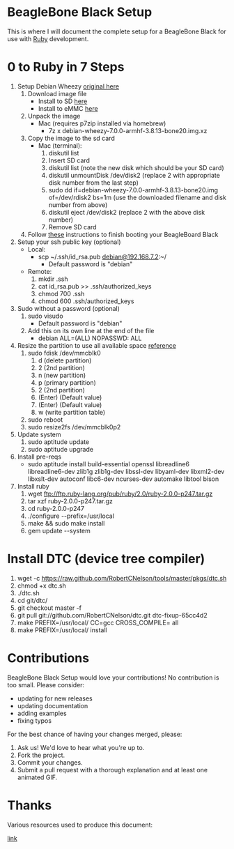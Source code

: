 BeagleBone Black Setup
===================

This is where I will document the complete setup for a BeagleBone Black for use with [Ruby](http://www.ruby-lang.org/) development.

0 to Ruby in 7 Steps
====================

1. Setup Debian Wheezy [original here](http://circuitco.com/support/index.php?title=Debian_On_BeagleBone_Black)
   1. Download image file
      * Install to SD [here](http://www.armhf.com/index.php/download/)
      * Install to eMMC [here](http://elinux.org/BeagleBoardDebian#eMMC:_BeagleBone_Black)
   2. Unpack the image
      * Mac (requires p7zip installed via homebrew)
         * 7z x debian-wheezy-7.0.0-armhf-3.8.13-bone20.img.xz
   3. Copy the image to the sd card
      * Mac (terminal):
         1. diskutil list
         2. Insert SD card
         3. diskutil list (note the new disk which should be your SD card)
         4. diskutil unmountDisk /dev/disk2 (replace 2 with appropriate disk number from the last step)
         5. sudo dd if=debian-wheezy-7.0.0-armhf-3.8.13-bone20.img of=/dev/rdisk2 bs=1m (use the downloaded filename and disk number from above)
         6. diskutil eject /dev/disk2 (replace 2 with the above disk number)
         7. Remove SD card
   4. Follow [these](http://circuitco.com/support/index.php?title=Debian_On_BeagleBone_Black) instructions to finish booting your BeagleBoard Black
2. Setup your ssh public key (optional)
   * Local:
      * scp ~/.ssh/id_rsa.pub debian@192.168.7.2:~/
         * Default password is "debian"
   * Remote:
      1. mkdir .ssh
      2. cat id_rsa.pub >> .ssh/authorized_keys
      3. chmod 700 .ssh
      4. chmod 600 .ssh/authorized_keys
3. Sudo without a password (optional)
   1. sudo visudo
      * Default password is "debian"
   2. Add this on its own line at the end of the file
      * debian ALL=(ALL) NOPASSWD: ALL
4. Resize the partition to use all available space [reference](http://www.armhf.com/index.php/expanding-linux-partitions-part-2-of-2/)
   1. sudo fdisk /dev/mmcblk0
      1. d        (delete partition)
      2. 2        (2nd partition)
      3. n        (new partition)
      4. p        (primary partition)
      5. 2        (2nd partition)
      6. (Enter)  (Default value)
      7. (Enter)  (Default value)
      8. w        (write partition table)
   2. sudo reboot
   3. sudo resize2fs /dev/mmcblk0p2
5. Update system
   1. sudo aptitude update
   2. sudo aptitude upgrade
6. Install pre-reqs
   * sudo aptitude install build-essential openssl libreadline6 libreadline6-dev zlib1g zlib1g-dev libssl-dev libyaml-dev libxml2-dev libxslt-dev autoconf libc6-dev ncurses-dev automake libtool bison
7. Install ruby
   1. wget ftp://ftp.ruby-lang.org/pub/ruby/2.0/ruby-2.0.0-p247.tar.gz
   2. tar xzf ruby-2.0.0-p247.tar.gz
   3. cd ruby-2.0.0-p247
   4. ./configure --prefix=/usr/local
   5. make && sudo make install
   3. gem update --system

Install DTC (device tree compiler)
==================================
1. wget -c https://raw.github.com/RobertCNelson/tools/master/pkgs/dtc.sh
2. chmod +x dtc.sh
3. ./dtc.sh
4. cd git/dtc/
5. git checkout master -f
6. git pull git://github.com/RobertCNelson/dtc.git dtc-fixup-65cc4d2
7. make PREFIX=/usr/local/ CC=gcc CROSS_COMPILE= all
8. make PREFIX=/usr/local/ install

Contributions
=============

BeagleBone Black Setup would love your contributions! No contribution is too small. Please consider:

* updating for new releases
* updating documentation
* adding examples
* fixing typos

For the best chance of having your changes merged, please:

1. Ask us! We'd love to hear what you're up to.
2. Fork the project.
3. Commit your changes.
4. Submit a pull request with a thorough explanation and at least one animated GIF.

Thanks
======

Various resources used to produce this document:

[link](http://example.com)
